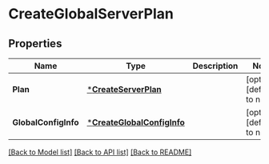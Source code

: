 # CreateGlobalServerPlan

## Properties
Name | Type | Description | Notes
------------ | ------------- | ------------- | -------------
**Plan** | [***CreateServerPlan**](CreateServerPlan.md) |  | [optional] [default to null]
**GlobalConfigInfo** | [***CreateGlobalConfigInfo**](CreateGlobalConfigInfo.md) |  | [optional] [default to null]

[[Back to Model list]](../README.md#documentation-for-models) [[Back to API list]](../README.md#documentation-for-api-endpoints) [[Back to README]](../README.md)

